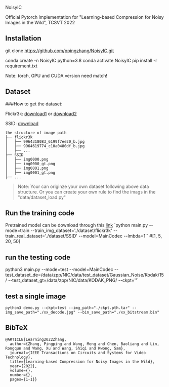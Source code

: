 NoisyIC

Official Pytorch Implementation for "Learning-based Compression for Noisy Images in the Wild", TCSVT 2022

## Installation
git clone https://github.com/ppingzhang/NoisyIC.git

conda create -n NoisyIC python=3.8 
conda activate NoisyIC
pip install -r requirement.txt

Note: torch, GPU and CUDA version need match!

## Dataset
###How to get the dataset:

Flickr3k: [download1](https://www.kaggle.com/datasets/hsankesara/flickr-image-dataset) or [download2](https://www.kaggle.com/datasets/hsankesara/flickr-image-dataset)

SSID: [download](https://www.eecs.yorku.ca/~kamel/sidd/dataset.php)

```
the structure of image path
├── flickr3k
│   ├── 9964318083_6199f7ee20_b.jpg
│   ├── 9964619774_c10a0480df_b.jpg
│   ├── ...
├── SSID
│   ├── img0000.png
│   ├── img0000_gt.png
│   ├── img0001.png
│   ├── img0001_gt.png
├── ...
```

> Note: Your can originze your own dataset following above data structure. 
> Or you can create your own rule to find the imags in the "data/dataset_load.py"


## Run the training code
Pretrained model can be download through this [link]()
`python main.py --mode=train --train_img_dataset='./dataset/flickr3k' --train_real_dataset='./dataset/SSID' --model=MainCodec --lmbda=1`` #[1, 5, 20, 50]

## run the testing code
python3 main.py --mode=test --model=MainCodec --test_dataset_de=/data/zpp/NIC/data/test_dataset/Gaussian_Noise/Kodak/15/    --test_dataset_gt=/data/zpp/NIC/data/KODAK_PNG/ --ckpt=''`

## test a single image
`python3 demo.py --ckpt=test --img_path="./ckpt.pth.tar" --img_save_path="./xx_decode.jpg" --bin_save_path="./xx_bitstream.bin" `


## BibTeX
```
@ARTICLE{Learning2022Zhang,
  author={Zhang, Pingping and Wang, Meng and Chen, Baoliang and Lin, Rongqun and Wang, Xu and Wang, Shiqi and Kwong, Sam},
  journal={IEEE Transactions on Circuits and Systems for Video Technology}, 
  title={Learning-based Compression for Noisy Images in the Wild}, 
  year={2022},
  volume={},
  number={},
  pages={1-1}}
```